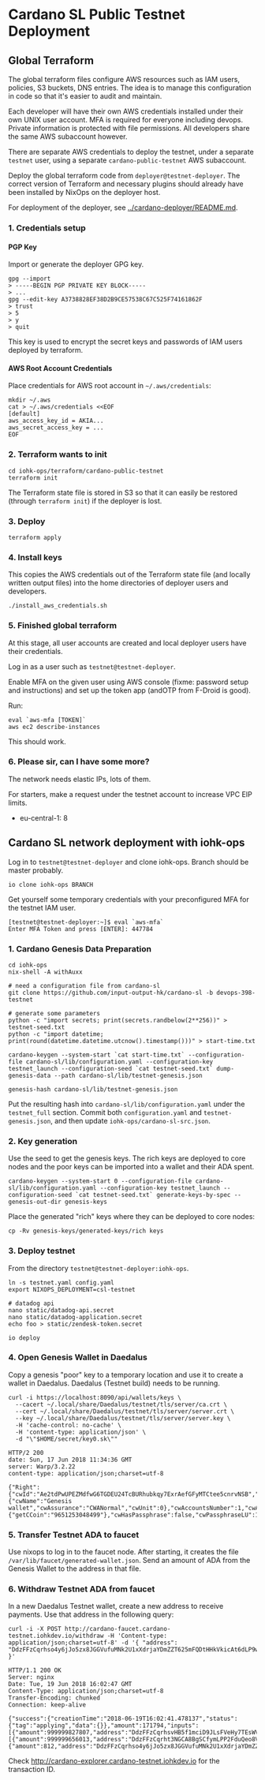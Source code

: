 # Cardano SL Public Testnet Deployment

## Global Terraform

The global terraform files configure AWS resources such as IAM users,
policies, S3 buckets, DNS entries. The idea is to manage this
configuration in code so that it's easier to audit and maintain.

Each developer will have their own AWS credentials installed under
their own UNIX user account. MFA is required for everyone including
devops. Private information is protected with file permissions. All
developers share the same AWS subaccount however.

There are separate AWS credentials to deploy the testnet, under a
separate `testnet` user, using a separate `cardano-public-testnet` AWS
subaccount.

Deploy the global terraform code from `deployer@testnet-deployer`. The
correct version of Terraform and necessary plugins should already have
been installed by NixOps on the deployer host.

For deployment of the deployer, see
[../cardano-deployer/README.md](../cardano-deployer/README.md).

### 1. Credentials setup

#### PGP Key

Import or generate the deployer GPG key.

    gpg --import
    > -----BEGIN PGP PRIVATE KEY BLOCK-----
    > ...
    gpg --edit-key A3738828EF38D2B9CE57538C67C525F74161862F
    > trust
    > 5
    > y
    > quit

This key is used to encrypt the secret keys and passwords of IAM users
deployed by terraform.

#### AWS Root Account Credentials

Place credentials for AWS root account in `~/.aws/credentials`:

    mkdir ~/.aws
    cat > ~/.aws/credentials <<EOF
    [default]
    aws_access_key_id = AKIA...
    aws_secret_access_key = ...
    EOF

### 2. Terraform wants to init

    cd iohk-ops/terraform/cardano-public-testnet
    terraform init

The Terraform state file is stored in S3 so that it can easily be
restored (through `terraform init`) if the deployer is lost.

### 3. Deploy

    terraform apply

### 4. Install keys

This copies the AWS credentials out of the Terraform state file (and
locally written output files) into the home directories of deployer
users and developers.

    ./install_aws_credentials.sh

### 5. Finished global terraform

At this stage, all user accounts are created and local deployer users
have their credentials.

Log in as a user such as `testnet@testnet-deployer`.

Enable MFA on the given user using AWS console (fixme: password setup
and instructions) and set up the token app (andOTP from F-Droid is
good).

Run:

    eval `aws-mfa [TOKEN]`
    aws ec2 describe-instances

This should work.

### 6. Please sir, can I have some more?

The network needs elastic IPs, lots of them.

For starters, make a request under the testnet account to increase VPC
EIP limits.

 * eu-central-1: 8



## Cardano SL network deployment with iohk-ops

Log in to `testnet@testnet-deployer` and clone iohk-ops. Branch should
be master probably.

    io clone iohk-ops BRANCH

Get yourself some temporary credentials with your preconfigured MFA
for the testnet IAM user.

    [testnet@testnet-deployer:~]$ eval `aws-mfa`
    Enter MFA Token and press [ENTER]: 447784


### 1. Cardano Genesis Data Preparation

    cd iohk-ops
    nix-shell -A withAuxx

    # need a configuration file from cardano-sl
    git clone https://github.com/input-output-hk/cardano-sl -b devops-398-testnet

    # generate some parameters
    python -c "import secrets; print(secrets.randbelow(2**256))" > testnet-seed.txt
    python -c "import datetime; print(round(datetime.datetime.utcnow().timestamp()))" > start-time.txt

    cardano-keygen --system-start `cat start-time.txt` --configuration-file cardano-sl/lib/configuration.yaml --configuration-key testnet_launch --configuration-seed `cat testnet-seed.txt` dump-genesis-data --path cardano-sl/lib/testnet-genesis.json

    genesis-hash cardano-sl/lib/testnet-genesis.json


Put the resulting hash into `cardano-sl/lib/configuration.yaml` under
the `testnet_full` section. Commit both `configuration.yaml` and
`testnet-genesis.json`, and then update `iohk-ops/cardano-sl-src.json`.


### 2. Key generation

Use the seed to get the genesis keys. The rich keys are deployed to
core nodes and the poor keys can be imported into a wallet and their
ADA spent.

    cardano-keygen --system-start 0 --configuration-file cardano-sl/lib/configuration.yaml --configuration-key testnet_launch --configuration-seed `cat testnet-seed.txt` generate-keys-by-spec --genesis-out-dir genesis-keys

Place the generated "rich" keys where they can be deployed to core
nodes:

    cp -Rv genesis-keys/generated-keys/rich keys


### 3. Deploy testnet

From the directory `testnet@testnet-deployer:iohk-ops`.

    ln -s testnet.yaml config.yaml
    export NIXOPS_DEPLOYMENT=csl-testnet

    # datadog api
    nano static/datadog-api.secret
    nano static/datadog-application.secret
    echo foo > static/zendesk-token.secret

    io deploy

### 4. Open Genesis Wallet in Daedalus

Copy a genesis "poor" key to a temporary location and use it to create
a wallet in Daedalus. Daedalus (Testnet build) needs to be running.

    curl -i https://localhost:8090/api/wallets/keys \
      --cacert ~/.local/share/Daedalus/testnet/tls/server/ca.crt \
      --cert ~/.local/share/Daedalus/testnet/tls/server/server.crt \
      --key ~/.local/share/Daedalus/testnet/tls/server/server.key \
      -H 'cache-control: no-cache' \
      -H 'content-type: application/json' \
      -d "\"$HOME/secret/key0.sk\""

    HTTP/2 200
    date: Sun, 17 Jun 2018 11:34:36 GMT
    server: Warp/3.2.22
    content-type: application/json;charset=utf-8

    {"Right":{"cwId":"Ae2tdPwUPEZMdfwG6TGDEU24TcBURhubkqy7ExrAefGFyMTCtee5cnrvNSB","cwMeta":{"cwName":"Genesis wallet","cwAssurance":"CWANormal","cwUnit":0},"cwAccountsNumber":1,"cwAmount":{"getCCoin":"9651253048499"},"cwHasPassphrase":false,"cwPassphraseLU":1.529235276571176605e9}}

### 5. Transfer Testnet ADA to faucet

Use nixops to log in to the faucet node. After starting, it creates
the file `/var/lib/faucet/generated-wallet.json`. Send an amount of
ADA from the Genesis Wallet to the address in that file.

### 6. Withdraw Testnet ADA from faucet

In a new Daedalus Testnet wallet, create a new address to receive
payments. Use that address in the following query:

    curl -i -X POST http://cardano-faucet.cardano-testnet.iohkdev.io/withdraw -H 'Content-type: application/json;charset=utf-8' -d '{ "address": "DdzFFzCqrhso4y6jJo5zx8JGGVufuMNk2U1xXdrjaYDmZZT625mFQDtHHkVkicAt6dLP9wVoehGhxZnJHCYt2NWcD4sHn4PUvcWfcYkt" }'

    HTTP/1.1 200 OK
    Server: nginx
    Date: Tue, 19 Jun 2018 16:02:47 GMT
    Content-Type: application/json;charset=utf-8
    Transfer-Encoding: chunked
    Connection: keep-alive

    {"success":{"creationTime":"2018-06-19T16:02:41.478137","status":{"tag":"applying","data":{}},"amount":171794,"inputs":[{"amount":999999827807,"address":"DdzFFzCqrhsvHB5f1mciD9JLsFVeHy7TEsWVLSSLPe33hFLcoJfu9a11rCmy12GCqttCJ3WWnhkREKG1sFKxsLaU2VPwV5uxQPWknmCE"}],"direction":"outgoing","outputs":[{"amount":999999656013,"address":"DdzFFzCqrht3NGCA8BgSCfymLPP2FduQeo8V6u9atYxcbH2FKbqJCzYd2WGjwtFi9h3JSE2DJyiE1zBtJ3Dsb2Be1wwkTxZwt9PLUfFv"},{"amount":812,"address":"DdzFFzCqrhso4y6jJo5zx8JGGVufuMNk2U1xXdrjaYDmZZT625mFQDtHHkVkicAt6dLP9wVoehGhxZnJHCYt2NWcD4sHn4PUvcWfcYkt"}],"confirmations":0,"id":"8e356033bfb5de3d3866cb68d9a93c3bb6fef97788bd4228ebae86f97d6f9d83","type":"foreign"}}

Check http://cardano-explorer.cardano-testnet.iohkdev.io for the transaction ID.
